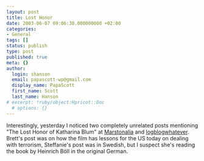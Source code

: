```yaml
---
layout: post
title: Lost Honor
date: 2003-06-07 09:06:38.000000000 +02:00
categories:
- General
tags: []
status: publish
type: post
published: true
meta: {}
author:
  login: shanson
  email: papascott-wp@gmail.com
  display_name: PapaScott
  first_name: Scott
  last_name: Hanson
# excerpt: !ruby/object:Hpricot::Doc
  # options: {}
---
```

<p>Interestingly, yesterday I noticed two completely unrelated posts mentioning "The Lost Honor of Katharina Blum" at <a title="Marstonalia" href="http://marston.blogspot.com/2003_06_01_marston_archive.html#200396629">Marstonalia</a> and <a title="steffanie.net | logblogwhatever...: Katarina Blums förlorade heder" href="http://www.steffanie.net/blog/arkiv/000659.html">logblogwhatever</a>. Brett's post was on how the film has lessons for the US today on dealing with terrorism, Steffanie's post was in Swedish, but I suspect she's reading the book by Heinrich Böll in the original German.</p>
